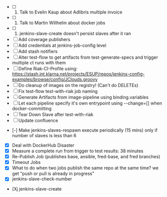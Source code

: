  - [ ] 1. Talk to Evelin Kaup about Adlibris multiple invoice
 - [ ] 1. Talk to Martin Willhelm about docker jobs
 - [ ] 1. jenkins-slave-create doesn't persist slaves after it ran
 - [ ] Add coverage publishers
 - [ ] Add credentials at jenkins-job-config level
 - [ ] Add stash notifiers
 - [ ] Alter test-flow to get artifacts from test-generate-specs and trigger multiple ct runs with them
 - [ ] Define Riak-CI-Profile using: https://stash.int.klarna.net/projects/ESUP/repos/jenkins-config-examples/browse/config/JClouds.groovy
 - [ ] Do cleanup of images on the registry! (Can't do DELETEs)
 - [ ] Fix test-flow test-with-riak job naming
 - [ ] Generate Artifacts from image-pipeline using binding.variables
 - [ ] Let each pipeline specify it's own entrypoint using --change=[] when docker-committing
 - [ ] Tear Down Slave after test-with-riak
 - [ ] Update confluence
 - [-] Make jenkins-slaves-respawn execute periodically (15 mins) only if number of slaves is less than 6
 - [X] Deal with DockerHub Disaster
 - [X] Measure a complete run from trigger to test results: 38 minutes
 - [X] Re-Publish Job (publishes base, ansible, fred-base, and fred branches)
 - [X] Timeout Jobs
 - [X] What to do when two jobs publish the same repo at the same time? we get "push or pull is already in progress"
 - [X] jenkins-slave-check-number
 - [Xj jenkins-slave-create
